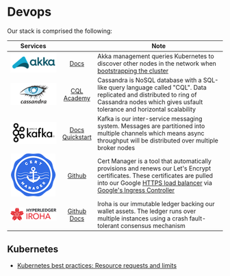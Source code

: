 # Devops

Our stack is comprised the following:

Services |  | Note
:---: | :---: | ---
![akka](assets/akka-logo.png) | [Docs](https://doc.akka.io/docs/akka-management/current/discovery/kubernetes.html) | Akka management queries Kubernetes to discover other nodes in the network when [bootstrapping the cluster](https://doc.akka.io/docs/akka-management/current/bootstrap/index.html)
![cassandra](assets/cassandra-logo.png) | [CQL](https://cassandra.apache.org/doc/latest/cql/)<br>[Academy](https://academy.datastax.com/) | Cassandra is NoSQL database with a SQL-like query language called "CQL". Data replicated and distributed to ring of Cassandra nodes which gives usfault tolerance and horizontal scalability
![kafka](assets/kafka-logo.png) | [Docs](https://kafka.apache.org/documentation/)<br>[Quickstart](https://kafka.apache.org/quickstart) | Kafka is our inter-service messaging system. Messages are partitioned into multiple channels which means async throughput will be distributed over multiple broker nodes
![cert manager](assets/cert-manager-logo.png) | [Github](https://github.com/jetstack/cert-manager) | Cert Manager is a tool that automatically provisions and renews our Let's Encrypt certificates. These certificates are pulled into our Google [HTTPS load balancer](https://cloud.google.com/kubernetes-engine/docs/concepts/ingress#setting_up_https_tls_between_client_and_load_balancer) via [Google's Ingress Controller](https://cloud.google.com/kubernetes-engine/docs/concepts/ingress#setting_up_https_tls_between_client_and_load_balancer)
![iroha](assets/iroha-logo.png) | [Github](https://github.com/hyperledger/iroha)<br>[Docs](https://iroha.readthedocs.io/en/latest/) | Iroha is our immutable ledger backing our wallet assets. The ledger runs over multiple instances using a crash fault-tolerant consensus mechanism

## Kubernetes

- [Kubernetes best practices: Resource requests and limits](https://cloud.google.com/blog/products/gcp/kubernetes-best-practices-resource-requests-and-limits)

